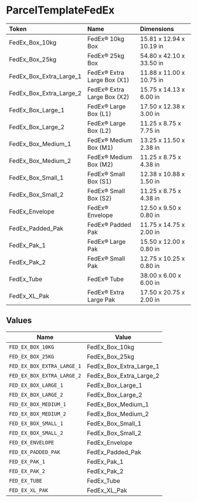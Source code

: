 # ParcelTemplateFedEx

|Token | Name | Dimensions|
|:---|:---|:---|
| FedEx_Box_10kg | FedEx® 10kg Box | 15.81 x 12.94 x 10.19 in|
| FedEx_Box_25kg | FedEx® 25kg Box | 54.80 x 42.10 x 33.50 in|
| FedEx_Box_Extra_Large_1 | FedEx® Extra Large Box (X1) | 11.88 x 11.00 x 10.75 in|
| FedEx_Box_Extra_Large_2 | FedEx® Extra Large Box (X2) | 15.75 x 14.13 x 6.00 in|
| FedEx_Box_Large_1 | FedEx® Large Box (L1) | 17.50 x 12.38 x 3.00 in|
| FedEx_Box_Large_2 | FedEx® Large Box (L2) | 11.25 x 8.75 x 7.75 in|
| FedEx_Box_Medium_1 | FedEx® Medium Box (M1) | 13.25 x 11.50 x 2.38 in|
| FedEx_Box_Medium_2 | FedEx® Medium Box (M2) | 11.25 x 8.75 x 4.38 in|
| FedEx_Box_Small_1 | FedEx® Small Box (S1) | 12.38 x 10.88 x 1.50 in|
| FedEx_Box_Small_2 | FedEx® Small Box (S2) | 11.25 x 8.75 x 4.38 in|
| FedEx_Envelope | FedEx® Envelope | 12.50 x 9.50 x 0.80 in|
| FedEx_Padded_Pak | FedEx® Padded Pak | 11.75 x 14.75 x 2.00 in|
| FedEx_Pak_1 | FedEx® Large Pak | 15.50 x 12.00 x 0.80 in|
| FedEx_Pak_2 | FedEx® Small Pak | 12.75 x 10.25 x 0.80 in|
| FedEx_Tube | FedEx® Tube | 38.00 x 6.00 x 6.00 in|
| FedEx_XL_Pak | FedEx® Extra Large Pak | 17.50 x 20.75 x 2.00 in|



## Values

| Name                       | Value                      |
| -------------------------- | -------------------------- |
| `FED_EX_BOX_10KG`          | FedEx_Box_10kg             |
| `FED_EX_BOX_25KG`          | FedEx_Box_25kg             |
| `FED_EX_BOX_EXTRA_LARGE_1` | FedEx_Box_Extra_Large_1    |
| `FED_EX_BOX_EXTRA_LARGE_2` | FedEx_Box_Extra_Large_2    |
| `FED_EX_BOX_LARGE_1`       | FedEx_Box_Large_1          |
| `FED_EX_BOX_LARGE_2`       | FedEx_Box_Large_2          |
| `FED_EX_BOX_MEDIUM_1`      | FedEx_Box_Medium_1         |
| `FED_EX_BOX_MEDIUM_2`      | FedEx_Box_Medium_2         |
| `FED_EX_BOX_SMALL_1`       | FedEx_Box_Small_1          |
| `FED_EX_BOX_SMALL_2`       | FedEx_Box_Small_2          |
| `FED_EX_ENVELOPE`          | FedEx_Envelope             |
| `FED_EX_PADDED_PAK`        | FedEx_Padded_Pak           |
| `FED_EX_PAK_1`             | FedEx_Pak_1                |
| `FED_EX_PAK_2`             | FedEx_Pak_2                |
| `FED_EX_TUBE`              | FedEx_Tube                 |
| `FED_EX_XL_PAK`            | FedEx_XL_Pak               |
